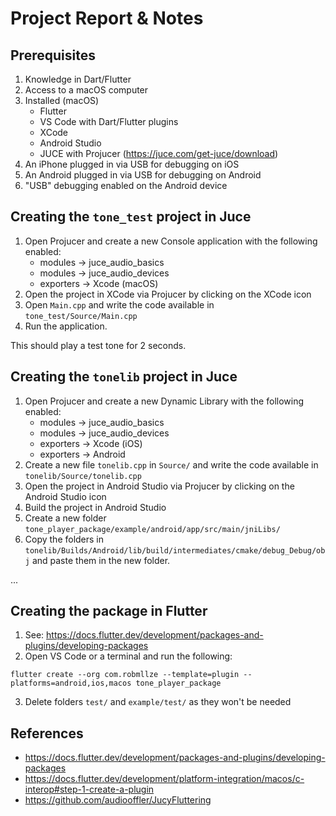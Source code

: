 # Project Report & Notes

## Prerequisites

1. Knowledge in Dart/Flutter
2. Access to a macOS computer
3. Installed (macOS)
    - Flutter
    - VS Code with Dart/Flutter plugins
    - XCode
    - Android Studio
    - JUCE with Projucer (https://juce.com/get-juce/download)
4. An iPhone plugged in via USB for debugging on iOS
5. An Android plugged in via USB for debugging on Android
6. "USB" debugging enabled on the Android device

## Creating the `tone_test` project in Juce

1. Open Projucer and create a new Console application with the following enabled:
    - modules -> juce_audio_basics
    - modules -> juce_audio_devices
    - exporters -> Xcode (macOS)
3. Open the project in XCode via Projucer by clicking on the XCode icon
4. Open `Main.cpp` and write the code available in `tone_test/Source/Main.cpp`
5. Run the application.

This should play a test tone for 2 seconds.

## Creating the `tonelib` project in Juce

1. Open Projucer and create a new Dynamic Library with the following enabled:
    - modules -> juce_audio_basics
    - modules -> juce_audio_devices
    - exporters -> Xcode (iOS)
    - exporters -> Android
3. Create a new file `tonelib.cpp` in `Source/` and write the code available in `tonelib/Source/tonelib.cpp`
4. Open the project in Android Studio via Projucer by clicking on the Android Studio icon
5. Build the project in Android Studio
6. Create a new folder `tone_player_package/example/android/app/src/main/jniLibs/`
7. Copy the folders in `tonelib/Builds/Android/lib/build/intermediates/cmake/debug_Debug/obj` and paste them in the new folder.

...



## Creating the package in Flutter

1. See: https://docs.flutter.dev/development/packages-and-plugins/developing-packages
2. Open VS Code or a terminal and run the following:
```
flutter create --org com.robmllze --template=plugin --platforms=android,ios,macos tone_player_package
```
3. Delete folders `test/` and `example/test/` as they won't be needed


## References

- https://docs.flutter.dev/development/packages-and-plugins/developing-packages
- https://docs.flutter.dev/development/platform-integration/macos/c-interop#step-1-create-a-plugin
- https://github.com/audiooffler/JucyFluttering
